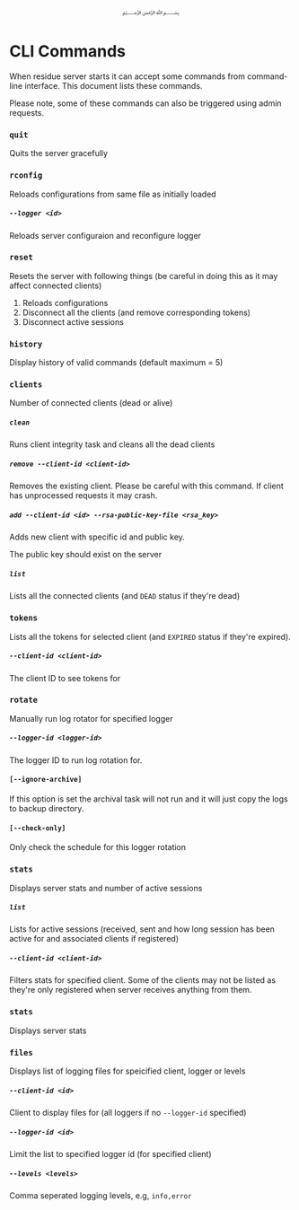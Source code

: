 <p align="center">
   ﷽
</p>

# CLI Commands
When residue server starts it can accept some commands from command-line interface. This document lists these commands.

Please note, some of these commands can also be triggered using admin requests.

### `quit`
Quits the server gracefully

### `rconfig`
Reloads configurations from same file as initially loaded

##### `--logger <id>`
Reloads server configuraion and reconfigure logger

### `reset`
Resets the server with following things (be careful in doing this as it may affect connected clients)

 1. Reloads configurations
 2. Disconnect all the clients (and remove corresponding tokens)
 3. Disconnect active sessions

### `history`
Display history of valid commands (default maximum = 5)

### `clients`
Number of connected clients (dead or alive)

##### `clean`
Runs client integrity task and cleans all the dead clients

##### `remove --client-id <client-id>`
Removes the existing client. Please be careful with this command. If client has unprocessed requests it may crash.

##### `add --client-id <id> --rsa-public-key-file <rsa_key>`
Adds new client with specific id and public key.

The public key should exist on the server

##### `list`
Lists all the connected clients (and `DEAD` status if they're dead)

### `tokens`
Lists all the tokens for selected client (and `EXPIRED` status if they're expired).

##### `--client-id <client-id>`
The client ID to see tokens for

### `rotate`
Manually run log rotator for specified logger

##### `--logger-id <logger-id>`
The logger ID to run log rotation for.

#### `[--ignore-archive]`
If this option is set the archival task will not run and it will just copy the logs to backup directory.

#### `[--check-only]`
Only check the schedule for this logger rotation

### `stats`
Displays server stats and number of active sessions

##### `list`
Lists for active sessions (received, sent and how long session has been active for and associated clients if registered)

##### `--client-id <client-id>`
Filters stats for specified client. Some of the clients may not be listed as they're only registered when server receives anything from them.

### `stats`
Displays server stats

### `files`
Displays list of logging files for speicified client, logger or levels

##### `--client-id <id>`
Client to display files for (all loggers if no `--logger-id` specified)

##### `--logger-id <id>`
Limit the list to specified logger id (for specified client)

##### `--levels <levels>`
Comma seperated logging levels, e.g, `info,error`

